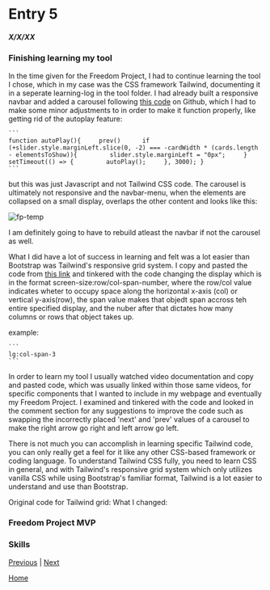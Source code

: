 # Entry 5
##### X/X/XX

### Finishing learning my tool
In the time given for the Freedom Project, I had to continue learning the tool I chose, which in my case was the CSS framework Tailwind, documenting it in a seperate learning-log in the tool folder. I had already built a responsive navbar and added a carousel following [this code](https://github.com/JAFSCodeSchool/multi-card-carousel-using-tailwind-and-javascript/tree/master) on Github, which I had to make some minor adjustments to in order to make it function properly, like getting rid of the autoplay feature:

    ```
    function autoPlay(){     prev()      if (+slider.style.marginLeft.slice(0, -2) === -cardWidth * (cards.length - elementsToShow)){         slider.style.marginLeft = "0px";     }      setTimeout(() => {         autoPlay();     }, 3000); }
    ```

but this was just Javascript and not Tailwind CSS code. The carousel is ultimately not responsive and the navbar-menu, when the elements are collapsed on a small display, overlaps the other content and looks like this:

![fp-temp](https://github.com/jacobl3371/sep10-freedom-project/assets/146866607/01bb43d5-1337-4c5a-8c71-875c4b2dd67b)

I am definitely going to have to rebuild atleast the navbar if not the carousel as well.

What I did have a lot of success in learning and felt was a lot easier than Bootstrap was Tailwind's responsive grid system. I copy and pasted the code from [this link](https://github.com/Crackiii/custom-tags-input/blob/master/responsive-grid/grid.html) and tinkered with the code changing the display which is in the format screen-size:row/col-span-number, where the row/col value indicates wheter to occupy space along the horizontal x-axis (col) or vertical y-axis(row), the span value makes that objedt span accross teh entire specified display, and the nuber after that dictates how many columns or rows that object takes up.

example:

    ```
    lg:col-span-3
    ```
In order to learn my tool I usually watched video documentation and copy and pasted code, which was usually linked within those same videos, for specific components that I wanted to include in my webpage and eventually my Freedom Project. I examined and tinkered with the code and looked in the comment section for any suggestions to improve the code such as swapping the incorrectly placed 'next' and 'prev' values of a carousel to make the right arrow go right and left arrow go left.

There is not much you can accomplish in learning specific Tailwind code, you can only really get a feel for it like any other CSS-based framework or coding language. To understand Tailwind CSS fully, you need to learn CSS in general, and with Tailwind's responsive grid system which only utilizes vanilla CSS while using Bootstrap's familiar format, Tailwind is a lot easier to understand and use than Bootstrap.

Original code for Tailwind grid:                                                    What I changed:



### Freedom Project MVP

### Skills

[Previous](entry04.md) | [Next](entry06.md)

[Home](../README.md)
